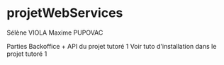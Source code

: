 # projetWebServices

Sélène VIOLA Maxime PUPOVAC

Parties Backoffice + API du projet tutoré 1
Voir tuto d'installation dans le projet tutoré 1